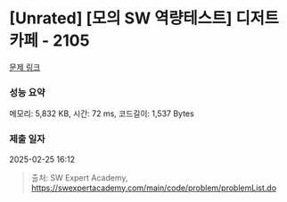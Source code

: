 # [Unrated] [모의 SW 역량테스트] 디저트 카페 - 2105 

[문제 링크](https://swexpertacademy.com/main/code/problem/problemDetail.do?contestProbId=AV5VwAr6APYDFAWu) 

### 성능 요약

메모리: 5,832 KB, 시간: 72 ms, 코드길이: 1,537 Bytes

### 제출 일자

2025-02-25 16:12



> 출처: SW Expert Academy, https://swexpertacademy.com/main/code/problem/problemList.do